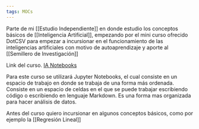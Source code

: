 ```yaml
---
tags: MOCs
---
```

Parte de mi [[Estudio Independiente]] en donde estudio los conceptos básicos de [[Inteligencia Artificial]], empezando por el mini curso ofrecido DotCSV para empezar a incursionar en el funcionamiento de las inteligencias artificiales con motivo de autoaprendizaje y aporte al [[Semillero de Investigación]]

Link del curso. [IA Notebooks](https://www.youtube.com/playlist?list=PL-Ogd76BhmcCO4VeOlIH93BMT5A_kKAXp)


Para este curso se utilizará Jupyter Notebooks, el cual consiste en un espacio de trabajo en donde se trabaja de una forma más ordenada. Consiste en un espacio de celdas en el que se puede trabajar escribiendo código o escribiendo en lenguaje Markdown. Es una forma mas organizada para hacer análisis de datos.


Antes del curso quiero incursionar en algunos conceptos básicos, como por ejemplo la [[Regresión Lineal]]

